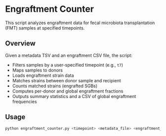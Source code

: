 # Engraftment Counter

This script analyzes engraftment data for fecal microbiota transplantation (FMT) samples at specified timepoints.

## Overview

Given a metadata TSV and an engraftment CSV file, the script:
- Filters samples by a user-specified timepoint (e.g., `t7`)
- Maps samples to donors
- Loads engraftment strain data
- Matches strains between donor sample and recipient
- Counts matched strains (engrafted SGBs)
- Computes per-donor and global engraftment fractions
- Outputs summary statistics and a CSV of global engraftment frequencies

## Usage

```bash
python engraftment_counter.py <timepoint> <metadata_file> <engraftment_file>

